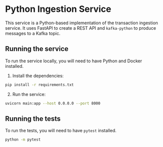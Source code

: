 # Python Ingestion Service

This service is a Python-based implementation of the transaction ingestion service. It uses FastAPI to create a REST API and `kafka-python` to produce messages to a Kafka topic.

## Running the service

To run the service locally, you will need to have Python and Docker installed.

1. Install the dependencies:
```bash
pip install -r requirements.txt
```

2. Run the service:
```bash
uvicorn main:app --host 0.0.0.0 --port 8000
```

## Running the tests

To run the tests, you will need to have `pytest` installed.

```bash
python -m pytest
```
